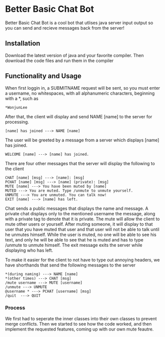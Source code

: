 # Better Basic Chat Bot

Better Basic Chat Bot is a cool bot that utlises java server input output so you can send and recieve messages back from the server!

## Installation

Download the latest version of java and your favorite compiler. Then download the code files and run them in the compiler

## Functionality and Usage
When first loggin in, a SUBMITNAME request will be sent, so you must enter a username, no whitespaces, with all alphanumeric characters, beginning with a \*, such as

```
*WonjunLee 
```
After that, the client will display and send NAME [name] to the server for processing.
```
[name] has joined ---> NAME [name]
```
The user will be greeted by a message from a server which displays [name] has joined.
```
WELCOME [name] ---> [name] has joined.
```
There are four other messages that the server will display the following to the client
```
CHAT [name] [msg] ---> [name]: [msg]
PCHAT [name] [msg] ---> [name] (private): [msg]
MUTE [name] ---> You have been muted by [name]
MUTED ---> You are muted. Type /unmute to unmute yourself.
UNMUTE ---> You are unmuted. You can talk now!
EXIT [name] ---> [name] has left.
```
Chat sends a public messages that displays the name and message. A private chat displays only to the mentioned username the message, along with a private tag to denote that it is private. The mute will allow the client to mute other users or yourself. After muting someone, it will display to that user that you have muted that user and that user will not be able to talk until he unmutes himself. While the user is muted, no one will be able to see his text, and only he will be able to see that he is muted and has to type /unmute to unmute himself. The exit message exits the server while displaying who has left. 

To make it easier for the client to not have to type out annoying headers, we have shorthands that send the following messages to the server
```
*(during naming) ---> NAME [name]
*(other times) ---> CHAT [msg]
/mute username ---> MUTE [username]
/unmute ---> UNMUTE
@username * ---> PCHAT [username] [msg]
/quit  ---> QUIT
```

### Process 

We first had to seperate the inner classes into their own classes to prevent merge conflicts. Then we started to see how the code worked, and then implement the requested features, coming up with our own mute feautre.




